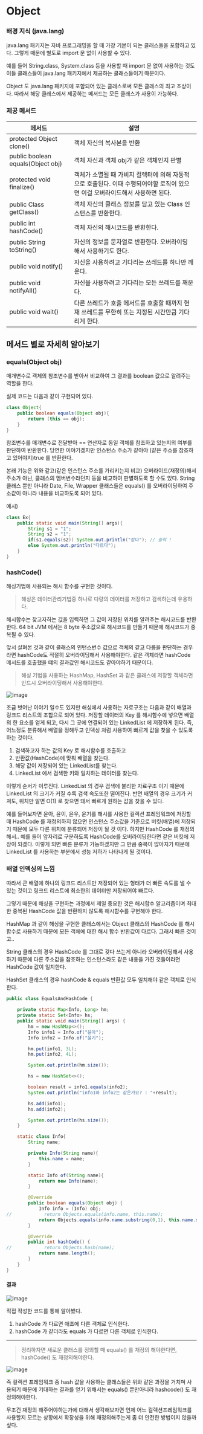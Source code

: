 # Object

### 배경 지식 (java.lang)
java.lang 패키지는 자바 프로그래밍을 할 때 가장 기본이 되는 클래스들을 포함하고 있다. 그렇게 때문에 별도로 import 문 없이 사용할 수 있다.

예를 들어 String.class, System.class 등을 사용할 때 import 문 없이 사용하는 것도 이들 클래스들이 java.lang 패키지에서 제공하는 
클래스들이기 때문이다. 

Object 도 java.lang 패키지에 포함되어 있는 클래스로써 모든 클래스의 최고 조상이다. 따라서 해당 클래스에서 제공하는 메서드는 모든
클래스가 사용이 가능하다.


### 제공 메서드

| 메서드                              | 설명                                                                     |
|----------------------------------|------------------------------------------------------------------------|
| protected Object clone()         | 객체 자신의 복사본을 반환                                                         |
| public boolean equals(Object obj) | 객체 자신과 객체 obj가 같은 객체인지 판별                                              |
| protected void finalize()        | 객체가 소멸될 때 가비지 컬렉터에 의해 자동적으로 호출된다. 이때 수행되어야할 로직이 있으면 이걸 오버라이드해서 사용하면 된다. |
| public Class getClass()          | 객체 자신의 클래스 정보를 담고 있는 Class 인스턴스를 반환한다.                                 |
| public int hashCode()            | 객체 자신의 해시코드를 반환한다.                                                     |
| public String toString()         | 자신의 정보를 문자열로 반환한다. 오버라이딩 해서 사용하기도 한다.                                  |
| public void notify()             | 자신을 사용하려고 기다리는 쓰레드를 하나만 깨운다.                                           |
| public void notifyAll()          | 자신을 사용하려고 기다리는 모든 쓰레드를 깨운다.                                            |
| public void wait()               | 다른 쓰레드가 호출 메서드를 호출할 때까지 현재 쓰레드를 무한히 또는 지정된 시간만큼 기다리게 한다.               |


## 메서드 별로 자세히 알아보기

### equals(Object obj)

매개변수로 객체의 참조변수를 받아서 비교하여 그 결과를 boolean 값으로 알려주는 역할을 한다.

실제 코드는 다음과 같이 구현되어 있다.
```java
class Object{
    public boolean equals(Object obj){
        return (this == obj);
    }
}
```

참조변수를 매개변수로 전달받아 == 연산자로 동일 객체를 참조하고 있는지의 여부를 판단하여 반환한다. 당연한 이야기겠지만 인스턴스 주소가 같아야
(같은 주소를 참조하고 있어야지)true 를 반환한다.

본래 기능은 위와 같고(같은 인스턴스 주소를 가리키는지 비교) 오버라이드(재정의)해서 주소가 아닌, 클래스의 멤버변수라던지 등을 비교하여 판별하도록
할 수도 있다. String 클래스 뿐만 아니라 Date, File, Wrapper 클래스들은 equals() 를 오버라이딩하여 주소값이 아니라 내용을 비교하도록 되어 있다.

예시)
```java
class Ex{
    public static void main(String[] args){
        String s1 = "1";
        String s2 = "1";
        if(s1.equals(s2)) System.out.println("같다"); // 출력 !
        else System.out.println("다르다");
    }
}
```

### hashCode()

해싱기법에 사용되는 해시 함수를 구현한 것이다.
> 해싱은 데이터관리기법중 하나로 다량의 데이터를 저장하고 검색하는데 유용하다.

해시함수는 찾고자하는 값을 입력하면 그 값이 저장된 위치를 알려주는 해시코드를 반환한다. 64 bit JVM 에서는 8 byte 주소값으로 해시코드를 
만들기 때문에 해시코드가 중복될 수 있다.

앞서 살펴본 것과 같이 클래스의 인턴스변수 값으로 객체의 같고 다름을 판단하는 경우라면 hashCode도 적절히 오버라이딩해서 사용해야한다. 같은
객체라면 hashCode 메서드를 호출했을 떄의 결과값인 해시코드도 같아야하기 때문이다. 

> 해싱 기법을 사용하는 HashMap, HashSet 과 같은 클래스에 저장할 객체라면 반드시 오버라이딩해서 사용해야한다.  

![image](https://github.com/pia2011/Today-I-Learned/assets/53935439/ff72029a-f6a7-4dfd-8477-f286c89ae5de)

조금 벗어난 이야기 일수도 있지만 해싱에서 사용하는 자료구조는 다음과 같이 배열과 링크드 리스트의 조합으로 되어 있다.
저장할 데이터의 Key 를 해시함수에 넣으면 배열의 한 요소를 얻게 되고, 다시 그 곳에 연결되어 있는 LinkedList 에 저장하게 된다.
즉, 어느정도 분류해서 배열을 정해두고 인덱싱 처럼 사용하여 빠르게 값을 찾을 수 있도록 하는 것이다. 

1. 검색하고자 하는 값의 Key 로 해시함수를 호출하고
2. 반환값(HashCode)에 맞춰 배열을 찾는다.
3. 해당 값이 저장되어 있는 LinkedList를 찾는다.
4. LinkedList 에서 검색한 키와 일치하는 데이터를 찾는다.

이렇게 순서가 이루진다. LinkedList 의 경우 검색에 불리한 자료구조 이기 때문에 LinkedList 의 크기가 커질 수록 검색 속도또한 떨어진다. 반면
배열의 경우 크기가 커져도, 위치만 알면 O(1) 로 찾으면 돼서 빠르게 원하는 값을 찾을 수 있다.

예를 들어보자면 윤아, 윤이, 윤우, 윤기를 해시를 사용한 컬렉션 프레임워크에 저장할 때 HashCode 를 재정의하지 않으면 인스턴스 주소값을 기준으로
버킷(배열)에 저장되기 때문에 모두 다른 위치에 분류되어 저장이 될 것 이다. 하지만 HashCode 를 재정의해서.. 예를 들어 앞자리로 구분하도록 HashCode를
오버라이딩한다면 같은 버킷에 저장이 되겠다. 이렇게 되면 빠른 분류가 가능하겠지만 그 만큼 중복이 많아지기 때문에 LinkedList 를 사용하는 부분에서 
성능 저하가 나타나게 될 것이다.

### 배열 인덱싱의 느낌
따라서 큰 배열에 하나의 링크드 리스트만 저장되어 있는 형태가 더 빠른 속도를 낼 수 있는 것이고 링크드 리스트에 최소한의 데이터만 저장되어야 빠르다.

그렇기 때문에 해싱을 구현하는 과정에서 제일 중요한 것은 해시함수 알고리즘이며 최대한 중복된 HashCode 값을 반환하지 않도록 해시함수를 구현해야 한다.

HashMap 과 같이 해싱을 구현한 클래스에서는 Object 클래스의 HashCode 를 해시 함수로 사용하기 때문에 모든 객체에 대한 해시 함수 반환값이 다르다. 그래서 빠른 것이고..

String 클래스의 경우 HashCode 를 그대로 갖다 쓰는게 아니라 오버라이딩해서 사용하기 때문에 다른 주소값을 참조하는 인스턴스라도 같은 내용을
가진 것들이라면 HashCode 값이 일치한다.

HashSet 클래스의 경우 hashCode & equals 반환값 모두 일치해야 같은 객체로 인식한다.

```java
public class EqualsAndHashCode {

    private static Map<Info, Long> hm;
    private static Set<Info> hs;
    public static void main(String[] args) {
        hm = new HashMap<>();
        Info info1 = Info.of("윤아");
        Info info2 = Info.of("윤기");

        hm.put(info1, 3L);
        hm.put(info2, 4L);

        System.out.println(hm.size());

        hs = new HashSet<>();

        boolean result = info1.equals(info2);
        System.out.println("info1와 info2는 같은가요? : "+result);

        hs.add(info1);
        hs.add(info2);

        System.out.println(hs.size());
    }

    static class Info{
        String name;

        private Info(String name){
            this.name = name;
        }

        static Info of(String name){
            return new Info(name);
        }

        @Override
        public boolean equals(Object obj) {
            Info info = (Info) obj;
//            return Objects.equals(info.name, this.name);
            return Objects.equals(info.name.substring(0,1), this.name.substring(0,1));
        }

        @Override
        public int hashCode() {
//            return Objects.hash(name);
            return name.length();
        }
    }
}

```
#### 결과
![image](https://github.com/pia2011/Today-I-Learned/assets/53935439/5859684a-bdec-43f6-b258-6d70581fd522)

직접 작성한 코드를 통해 알아봤다. 

1. hashCode 가 다르면 애초에 다른 객체로 인식한다.
2. hashCode 가 같더라도 equals 가 다르면 다른 객체로 인식한다.

---

> 정리하자면 새로운 클래스를 정의할 때 equals() 를 재정의 해야한다면, hashCode() 도 재정의해야한다.

![image](https://github.com/pia2011/Today-I-Learned/assets/53935439/618fd6ba-5421-4c84-a13a-d6c6f8a3bfaf)

즉 컬랙션 프레임워크 중 hash 값을 사용하는 클래스들은 위와 같은 과정을 거치며 사용되기 때문에 기대하는 결과를 얻기 위해서는 
equals() 뿐만아니라 hashcode() 도 재정의해야한다.

무조건 재정의 해주어야하는가에 대해서 생각해보자면 언제 어느 컬렉션프레임워크를 사용할지 모르는 상황에서 확장성을 위해 재정의해주는게 좀 더
안전한 방법이지 않을까 싶다.
